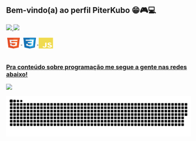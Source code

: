 ## Bem-vindo(a) ao perfil PiterKubo 😁🎮💻

 <div>
   <a href="https://github.com/piterkubo">
   <img height="180em" src="https://github-readme-stats.vercel.app/api?username=piterkubo&show_icons=true&theme=tokyonight&include_all_commits=true&count_private=true"/>
   <img height="180em" src="https://github-readme-stats.vercel.app/api/top-langs/?username=piterkubo&layout=compact&langs_count=6&theme=tokyonight"/>

</div>
<div style="display: inline_block"><br>  
  <img align="center" alt="HTML" height="30" width="40" src="https://raw.githubusercontent.com/devicons/devicon/master/icons/html5/html5-original.svg">
  <img align="center" alt="CSS" height="30" width="40" src="https://raw.githubusercontent.com/devicons/devicon/master/icons/css3/css3-original.svg">
  <img align="center" alt="Js" height="30" width="40" src="https://raw.githubusercontent.com/devicons/devicon/master/icons/javascript/javascript-plain.svg">
</div>
 
 <br>
 
  ### Pra conteúdo sobre programação me segue a gente nas redes abaixo!
 
<div> 
    
  <a href="https://www.linkedin.com/in/piter-kubo-chagas-a79737a7" target="_blank"><img src="https://img.shields.io/badge/-LinkedIn-%230077B5?style=for-the-badge&logo=linkedin&logoColor=white" target="_blank"></a> 
 
  
 
   ![Snake animation](https://github.com/piterkubo/piterkubo/blob/output/github-snake-dark.svg)


</div>
